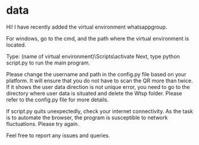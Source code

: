 # data

Hi!
I have recently added the virtual environment whatsappgroup. 

For windows, go to the cmd, and the path where the virtual environment is located. 

Type: (name of virtual environment)\Scripts\activate
Next, type python script.py to run the main program.

Please change the username and path in the config.py file based on your platform.
It will ensure that you do not have to scan the QR more than twice. 
If it shows the user data direction is not unique error, you need to go to the directory where user data
is situated and delete the Wtsp folder. 
Please refer to the config.py file for more details. 

If script.py quits unexpectedly, check your internet connectivity. 
As the task is to automate the browser, the program is susceptible to network fluctuations. Please try again. 

Feel free to report any issues and queries. 
